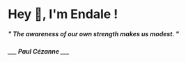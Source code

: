 <h1 title="head"> Hey 👋, I'm Endale !</h1>

**<h5><i>" The awareness of our own strength makes us modest. "</i></h5>**

*<b>___ Paul Cézanne ___</b>*
